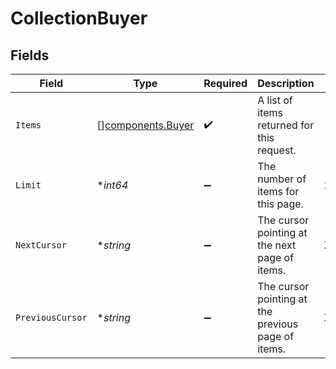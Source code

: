 # CollectionBuyer


## Fields

| Field                                                  | Type                                                   | Required                                               | Description                                            | Example                                                |
| ------------------------------------------------------ | ------------------------------------------------------ | ------------------------------------------------------ | ------------------------------------------------------ | ------------------------------------------------------ |
| `Items`                                                | [][components.Buyer](../../models/components/buyer.md) | :heavy_check_mark:                                     | A list of items returned for this request.             |                                                        |
| `Limit`                                                | **int64*                                               | :heavy_minus_sign:                                     | The number of items for this page.                     | 20                                                     |
| `NextCursor`                                           | **string*                                              | :heavy_minus_sign:                                     | The cursor pointing at the next page of items.         | ZXhhbXBsZTE                                            |
| `PreviousCursor`                                       | **string*                                              | :heavy_minus_sign:                                     | The cursor pointing at the previous page of items.     | Xkjss7asS                                              |